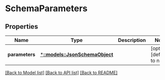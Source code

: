 # SchemaParameters

## Properties
Name | Type | Description | Notes
------------ | ------------- | ------------- | -------------
**parameters** | [***::models::JsonSchemaObject**](JSONSchemaObject.md) |  | [optional] [default to null]

[[Back to Model list]](../README.md#documentation-for-models) [[Back to API list]](../README.md#documentation-for-api-endpoints) [[Back to README]](../README.md)


